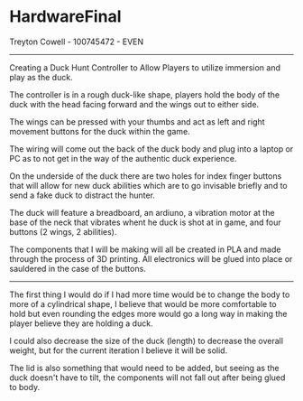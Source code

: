 # HardwareFinal

Treyton Cowell - 100745472 - EVEN

-----

Creating a Duck Hunt Controller to Allow Players to utilize immersion and play as the duck.

The controller is in a rough duck-like shape, players hold the body of the duck with the head facing forward and the wings out to either side.

The wings can be pressed with your thumbs and act as left and right movement buttons for the duck within the game.

The wiring will come out the back of the duck body and plug into a laptop or PC as to not get in the way of the authentic duck experience.

On the underside of the duck there are two holes for index finger buttons that will allow for new duck abilities which are to go invisable briefly and to send a fake duck to distract the hunter.

The duck will feature a breadboard, an ardiuno, a vibration motor at the base of the neck that vibrates whent he duck is shot at in game, and four buttons (2 wings, 2 abilities).

The components that I will be making will all be created in PLA and made through the process of 3D printing. All electronics will be glued into place or sauldered in the case of the buttons.

-----

The first thing I would do if I had more time would be to change the body to more of a cylindrical shape, I believe that would be more comfortable to hold but even rounding the edges more would go a long way in making the player believe they are holding a duck.

I could also decrease the size of the duck (length) to decrease the overall weight, but for the current iteration I believe it will be solid.

The lid is also something that would need to be added, but seeing as the duck doesn't have to tilt, the components will not fall out after being glued to body.
